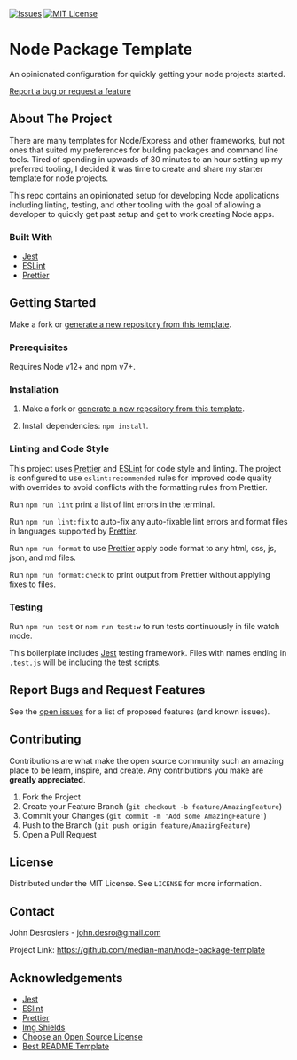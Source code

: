 [![Issues][issues-shield]][issues-url]
[![MIT License][license-shield]][license-url]

# Node Package Template

An opinionated configuration for quickly getting your node projects started.

[Report a bug or request a feature][issues-url]

## About The Project

There are many templates for Node/Express and other frameworks, but not ones that suited my preferences for building packages and command line tools. Tired of spending in upwards of 30 minutes to an hour setting up my preferred tooling, I decided it was time to create and share my starter template for node projects.

This repo contains an opinionated setup for developing Node applications including linting, testing, and other tooling with the goal of allowing a developer to quickly get past setup and get to work creating Node apps.

### Built With

- [Jest][jest]
- [ESLint][eslint]
- [Prettier][prettier]

## Getting Started

Make a fork or [generate a new repository from this template](https://github.com/median-man/mern-jwt-boilerplate/generate).

### Prerequisites

Requires Node v12+ and npm v7+.

### Installation

1. Make a fork or [generate a new repository from this template](https://github.com/median-man/mern-jwt-boilerplate/generate).

2. Install dependencies: `npm install`.

### Linting and Code Style

This project uses [Prettier][prettier] and [ESLint][eslint] for code style and linting. The project is configured to use `eslint:recommended` rules for improved code quality with overrides to avoid conflicts with the formatting rules from Prettier.

Run `npm run lint` print a list of lint errors in the terminal.

Run `npm run lint:fix` to auto-fix any auto-fixable lint errors and format files in languages supported by [Prettier][prettier].

Run `npm run format` to use [Prettier][prettier] apply code format to any html, css, js, json, and md files.

Run `npm run format:check` to print output from Prettier without applying fixes to files.

### Testing

Run `npm run test` or `npm run test:w` to run tests continuously in file watch mode.

This boilerplate includes [Jest][jest] testing framework. Files with names ending in `.test.js` will be including the test scripts.

## Report Bugs and Request Features

See the [open issues][issues-url] for a list of proposed features (and known issues).

## Contributing

Contributions are what make the open source community such an amazing place to be learn, inspire, and create. Any contributions you make are **greatly appreciated**.

1. Fork the Project
2. Create your Feature Branch (`git checkout -b feature/AmazingFeature`)
3. Commit your Changes (`git commit -m 'Add some AmazingFeature'`)
4. Push to the Branch (`git push origin feature/AmazingFeature`)
5. Open a Pull Request

## License

Distributed under the MIT License. See `LICENSE` for more information.

## Contact

John Desrosiers - <john.desro@gmail.com>

Project Link: <https://github.com/median-man/node-package-template>

## Acknowledgements

- [Jest][jest]
- [ESlint][eslint]
- [Prettier][prettier]
- [Img Shields](https://shields.io)
- [Choose an Open Source License](https://choosealicense.com)
- [Best README Template](https://github.com/othneildrew/Best-README-Template)

[contributors-url]: https://github.com/median-man/node-package-template/graphs/contributors
[eslint]: https://eslint.org/
[issues-shield]: https://img.shields.io/github/issues/median-man/node-package-template.svg?style=for-the-badge
[issues-url]: https://github.com/median-man/node-package-template/issues
[jest]: https://jestjs.io/
[license-shield]: https://img.shields.io/github/license/median-man/node-package-template.svg?style=for-the-badge
[license-url]: https://github.com/median-man/node-package-template/blob/master/LICENSE.txt
[prettier]: https://prettier.io/

